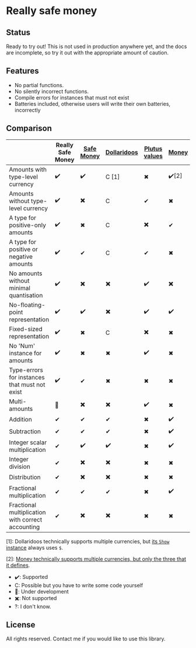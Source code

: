 # Really safe money

## Status

Ready to try out!
This is not used in production anywhere yet, and the docs are incomplete, so try it out with the appropriate amount of caution.

## Features

* No partial functions.
* No silently incorrect functions.
* Compile errors for instances that must not exist
* Batteries included, otherwise users will write their own batteries, incorrectly

## Comparison

|  | Really Safe Money | [Safe Money](https://github.com/k0001/safe-money) | [Dollaridoos](https://github.com/qfpl/dollaridoos) | [Plutus values](https://playground.plutus.iohkdev.io/doc/haddock/plutus-ledger-api/html/Plutus-V1-Ledger-Value.html#t:Value) | [Money](https://github.com/jpvillaisaza/money) | [Simple Money](https://hackage.haskell.org/package/simple-money) |
|--|--|--|--|--|--|--|
| Amounts with    type-level currency               | ✔️  | ✔️  | C [1] | ✖ | ✔️[2] | ✔️ |
| Amounts without type-level currency               | ✔️  | ✖️  | C     | ✔ | ✖    | ✖ |
| A type for positive-only amounts                  | ✔️  | ✖  | C     | ✖️ | ✔    | ✖ |
| A type for positive or negative amounts           | ✔️  | ✔  | C     | ✔ | ✖    | ✔ |
| No amounts without minimal quantisation           | ✔️  | ✖️  | ✖️     | ✔️ | ✖️    | ✖️ |
| No-floating-point representation                  | ✔️  | ✔️  | ✖️     | ✔️ | ✔️    | ✖ |
| Fixed-sized representation                        | ✔️  | ✖  | C     | ✖️ | ✖    | ✔️ |
| No 'Num' instance for amounts                     | ✔️  | ✖  | ✖     | ✔️ | ✖    | ✔️ |
| Type-errors for instances that must not exist     | ✔️  | ✔  | ✖     | ✖ | ✖    | ✖ |
| Multi-amounts                                     | 🚧 | ✖️  | ✖️     | ✔️ | ✖    | ✖ |
| Addition                                          | ✔  | ✔  | ✔     | ✖ | ✔️    | ✔ |
| Subtraction                                       | ✔  | ✔  | ✔     | ✖ | ✔️    | ✔ |
| Integer scalar multiplication                     | ✔  | ✔️  | ✔️     | ✖ | ✔️    | ✔ |
| Integer division                                  | ✔  | ✖️  | ✖️     | ✖ | ✖    | ✖ |
| Distribution                                      | ✔  | ✖️  | ✖️     | ✖ | ✖    | ✖ |
| Fractional multiplication                         | ✔  | ✔  | ✔     | ✖ | ✔️    | ✔️ |
| Fractional multiplication with correct accounting | ✔  | ✖️  | ✖️     | ✖ | ✖    | ✖ |

[1]: Dollaridoos technically supports multiple currencies, but [its `Show` instance](https://github.com/qfpl/dollaridoos/blob/fd0686edad9fee855f4651cb9494a9214f570e6a/src/Data/Money.hs) always uses `$`.

[2]: [Money technically supports multiple currencies, but only the three that it defines](https://github.com/jpvillaisaza/money/blob/fbfac3dbc585749035d46e31ca6c9b4b53c978ef/src/Data/Money.hs#L48-L51).


* ✔️: Supported
* C: Possible but you have to write some code yourself
* 🚧: Under development
* ✖️: Not supported
* ?: I don't know.

## License

All rights reserved.
Contact me if you would like to use this library.
